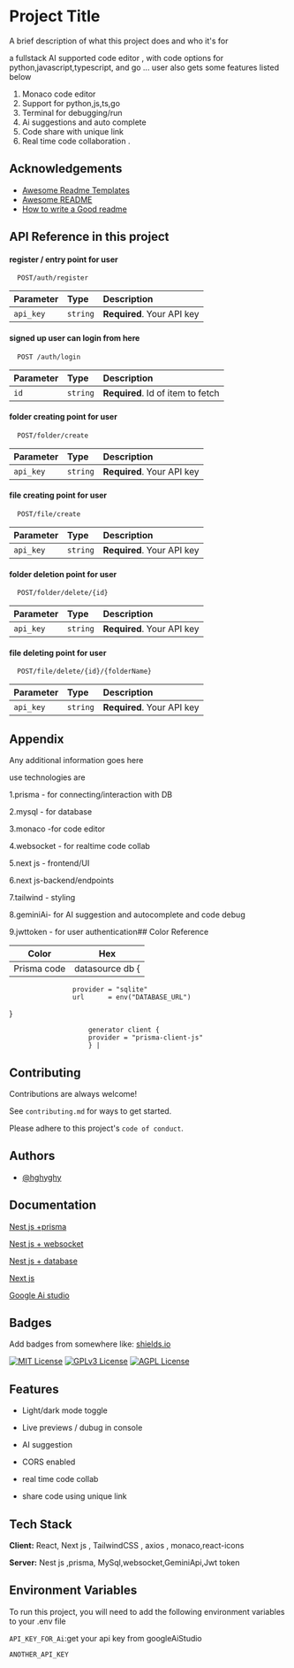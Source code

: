 
# Project Title

A brief description of what this project does and who it's for

a fullstack AI supported code editor , with code options for python,javascript,typescript, and go ... user also gets some features listed below 
1. Monaco code editor 
2. Support for python,js,ts,go  
3.  Terminal for debugging/run 
4. Ai suggestions and auto complete 
5. Code  share with unique link 
6. Real time code collaboration .
## Acknowledgements

 - [Awesome Readme Templates](https://awesomeopensource.com/project/elangosundar/awesome-README-templates)
 - [Awesome README](https://github.com/matiassingers/awesome-readme)
 - [How to write a Good readme](https://bulldogjob.com/news/449-how-to-write-a-good-readme-for-your-github-project)


## API Reference in this project 

#### register / entry   point for user  

```http
  POST/auth/register 
```

| Parameter | Type     | Description                |
| :-------- | :------- | :------------------------- |
| `api_key` | `string` | **Required**. Your API key |

#### signed up user can login from here 

```http
  POST /auth/login
```

| Parameter | Type     | Description                       |
| :-------- | :------- | :-------------------------------- |
| `id`      | `string` | **Required**. Id of item to fetch |

#### folder creating point for user 

```http
  POST/folder/create  
```

| Parameter | Type     | Description                |
| :-------- | :------- | :------------------------- |
| `api_key` | `string` | **Required**. Your API key |


#### file creating point for user 

```http
  POST/file/create  
```

| Parameter | Type     | Description                |
| :-------- | :------- | :------------------------- |
| `api_key` | `string` | **Required**. Your API key |


#### folder deletion point for user 

```http
  POST/folder/delete/{id}  
```

| Parameter | Type     | Description                |
| :-------- | :------- | :------------------------- |
| `api_key` | `string` | **Required**. Your API key |


#### file deleting point for user 

```http
  POST/file/delete/{id}/{folderName}  
```

| Parameter | Type     | Description                |
| :-------- | :------- | :------------------------- |
| `api_key` | `string` | **Required**. Your API key |

## Appendix

Any additional information goes here

use technologies are 

1.prisma - for connecting/interaction with DB

2.mysql - for database

3.monaco -for code editor

4.websocket - for realtime code collab

5.next js - frontend/UI

6.next js-backend/endpoints

7.tailwind - styling

8.geminiAi- for AI suggestion and autocomplete and code debug

9.jwttoken - for user authentication## Color Reference

| Color             | Hex                                                                |
| ----------------- | ------------------------------------------------------------------ |
| Prisma code  |   datasource db {
                    provider = "sqlite"
                    url      = env("DATABASE_URL")
}

                        generator client {
                        provider = "prisma-client-js"
                        } |



## Contributing

Contributions are always welcome!

See `contributing.md` for ways to get started.

Please adhere to this project's `code of conduct`.


## Authors

- [@hghyghy](https://www.github.com/hghyhghy)


## Documentation

[Nest js +prisma](https://docs.nestjs.com/recipes/prisma)

[Nest js + websocket](https://docs.nestjs.com/websockets/gateways)

[Nest js + database](https://docs.nestjs.com/techniques/database)

[Next js ](https://nextjs.org/docs)

[Google Ai studio ](https://aistudio.google.com/)







## Badges

Add badges from somewhere like: [shields.io](https://shields.io/)

[![MIT License](https://img.shields.io/badge/License-MIT-green.svg)](https://choosealicense.com/licenses/mit/)
[![GPLv3 License](https://img.shields.io/badge/License-GPL%20v3-yellow.svg)](https://opensource.org/licenses/)
[![AGPL License](https://img.shields.io/badge/license-AGPL-blue.svg)](http://www.gnu.org/licenses/agpl-3.0)


## Features

- Light/dark mode toggle

- Live previews / dubug in console 

- AI suggestion  

- CORS enabled 

- real time code collab

- share code using unique link






## Tech Stack

**Client:** React, Next js , TailwindCSS ,  axios , monaco,react-icons

**Server:** Nest js ,prisma, MySql,websocket,GeminiApi,Jwt token


## Environment Variables

To run this project, you will need to add the following environment variables to your .env file

`API_KEY_FOR_Ai`:get your api key from googleAiStudio

`ANOTHER_API_KEY`

